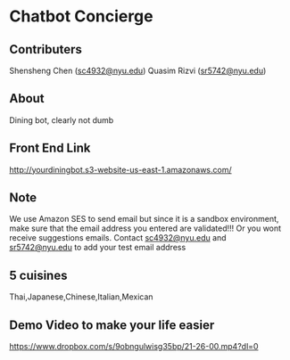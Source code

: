 # Chatbot Concierge #

## Contributers ##

Shensheng Chen (sc4932@nyu.edu)
Quasim Rizvi (sr5742@nyu.edu)


## About ##

Dining bot, clearly not dumb


## Front End Link ##

http://yourdiningbot.s3-website-us-east-1.amazonaws.com/

## Note ##

We use Amazon SES to send email but since it is a sandbox environment, make sure that the email address you entered are validated!!! Or you wont receive suggestions emails.
Contact sc4932@nyu.edu and sr5742@nyu.edu to add your test email address

## 5 cuisines ##
Thai,Japanese,Chinese,Italian,Mexican

## Demo Video to make your life easier ##

https://www.dropbox.com/s/9obngulwisg35bp/21-26-00.mp4?dl=0


